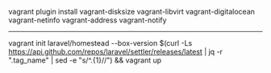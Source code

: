 vagrant plugin install vagrant-disksize vagrant-libvirt vagrant-digitalocean vagrant-netinfo vagrant-address vagrant-notify



---

vagrant init laravel/homestead --box-version $(curl -Ls https://api.github.com/repos/laravel/settler/releases/latest | jq -r ".tag_name" | sed -e "s/^.\{1\}//") && vagrant up